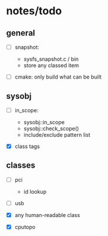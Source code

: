 notes/todo
==========

## general

* [ ] snapshot:
  - sysfs_snapshot.c / bin
  - store any classed item

* [ ] cmake: only build what can be built


## sysobj

* [ ] in_scope:
  - sysobj::in_scope
  - sysobj::check_scope()
  - include/exclude pattern list

* [X] class tags

## classes

* [ ] pci
  - id lookup
* [ ] usb
* [X] any human-readable class
* [X] cputopo

